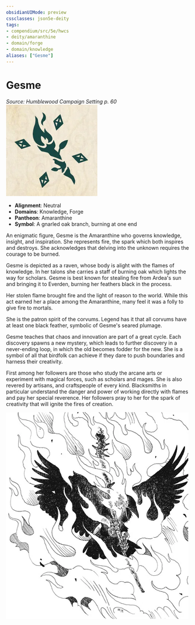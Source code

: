 ```yaml
---
obsidianUIMode: preview
cssclasses: json5e-deity
tags:
- compendium/src/5e/hwcs
- deity/amaranthine
- domain/forge
- domain/knowledge
aliases: ["Gesme"]
---
```

# Gesme
*Source: Humblewood Campaign Setting p. 60* 
![](https://raw.githubusercontent.com/5etools-mirror-3/5etools-img/main/deities/HWCS/Gesme-Symbol.webp#symbol)

- **Alignment**: Neutral
- **Domains**: Knowledge, Forge
- **Pantheon**: Amaranthine
- **Symbol**: A gnarled oak branch, burning at one end

An enigmatic figure, Gesme is the Amaranthine who governs knowledge, insight, and inspiration. She represents fire, the spark which both inspires and destroys. She acknowledges that delving into the unknown requires the courage to be burned.

Gesme is depicted as a raven, whose body is alight with the flames of knowledge. In her talons she carries a staff of burning oak which lights the way for scholars. Gesme is best known for stealing fire from Ardea's sun and bringing it to Everden, burning her feathers black in the process.

Her stolen flame brought fire and the light of reason to the world. While this act earned her a place among the Amaranthine, many feel it was a folly to give fire to mortals.

She is the patron spirit of the corvums. Legend has it that all corvums have at least one black feather, symbolic of Gesme's seared plumage.

Gesme teaches that chaos and innovation are part of a great cycle. Each discovery spawns a new mystery, which leads to further discovery in a never-ending loop, in which the old becomes fodder for the new. She is a symbol of all that birdfolk can achieve if they dare to push boundaries and harness their creativity.

First among her followers are those who study the arcane arts or experiment with magical forces, such as scholars and mages. She is also revered by artisans, and craftspeople of every kind. Blacksmiths in particular understand the danger and power of working directly with flames and pay her special reverence. Her followers pray to her for the spark of creativity that will ignite the fires of creation.

![](https://raw.githubusercontent.com/5etools-mirror-3/5etools-img/main/deities/HWCS/Gesme.webp#center)